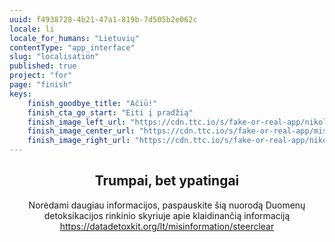 ```yaml
---
uuid: f4938728-4b21-47a1-819b-7d505b2e062c
locale: li
locale_for_humans: "Lietuvių"
contentType: "app_interface"
slug: "localisation"
published: true
project: "for"
page: "finish"
keys:
    finish_goodbye_title: "Ačiū!"
    finish_cta_go_start: "Eiti į pradžią"
    finish_image_left_url: "https://cdn.ttc.io/s/fake-or-real-app/nikoline_nik_-8694.jpg"
    finish_image_center_url: "https://cdn.ttc.io/s/fake-or-real-app/misinfo_logo.jpg"
    finish_image_right_url: "https://cdn.ttc.io/s/fake-or-real-app/nikoline_nik_-7168.jpg"
---
```

<h2 style="text-align: center;"> Trumpai, bet <b>ypatingai</b></h2>

<p style="text-align: center;"> Norėdami daugiau informacijos, paspauskite šią nuorodą Duomenų detoksikacijos rinkinio skyriuje apie klaidinančią informaciją <a href="https://datadetoxkit.org/lt/misinformation/steerclear" target="_blank"> https://datadetoxkit.org/lt/misinformation/steerclear</a></p>


